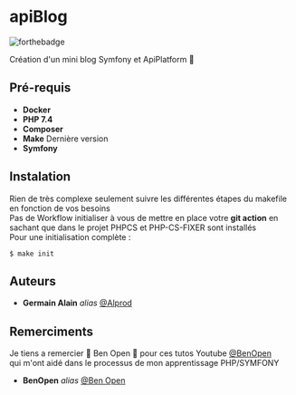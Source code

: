 # apiBlog
![forthebadge](https://forthebadge.com/images/badges/built-with-love.svg)

Création d'un mini blog Symfony et ApiPlatform :rocket:

## Pré-requis

-   **Docker**
-   **PHP 7.4**
-   **Composer**
-   **Make** Dernière version
-   **Symfony**

## Instalation

Rien de très complexe seulement suivre les différentes étapes du makefile en fonction de vos besoins  
Pas de Workflow initialiser à vous de mettre en place votre **git action** en sachant que dans le projet PHPCS et PHP-CS-FIXER sont installés  
Pour une initialisation complète :

```$ make init```

## Auteurs

-   **Germain Alain** _alias_ [@Alprod](https://github.com/Alprod)


## Remerciments

Je tiens a remercier :tada: Ben Open :tada: pour ces tutos Youtube [@BenOpen](https://www.youtube.com/channel/UCl-eoZ97KHBFuiy2CxxI2YA)  
qui m'ont aidé dans le processus de mon apprentissage PHP/SYMFONY
-   **BenOpen** _alias_ [@Ben Open](https://gitlab.com/benopen)
